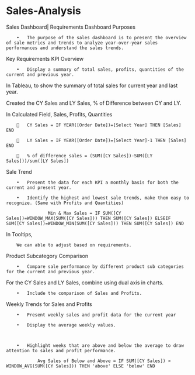# Sales-Analysis

Sales Dashboard| Requirements
Dashboard Purposes

        •	The purpose of the sales dashboard is to present the overview of sale metrics and trends to analyze year-over-year sales performances and understand the sales trends.

Key Requirements
KPI Overview

        •	Display a summary of total sales, profits, quantities of the current and previous year.

In Tableau, to show the summary of total sales for current year and last year.

Created the CY Sales and LY Sales, % of Difference between CY and LY.

In Calculated Field, Sales, Profits, Quantities

        	CY Sales = IF YEAR([Order Date])=[Select Year] THEN [Sales] END

        	LY Sales = IF YEAR([Order Date])=[Select Year]-1 THEN [Sales] END

        	% of difference sales = (SUM([CY Sales])-SUM([LY Sales]))/sum([LY Sales])


Sale Trend

        •	Present the data for each KPI a monthly basis for both the current and present year.

        •	Identify the highest and lowest sale trends, make them easy to recognize. (Same with Profits and Quantities)

                    Min & Max Sales = IF SUM([CY Sales])=WINDOW_MAX(SUM([CY Sales])) THEN SUM([CY Sales]) ELSEIF SUM([CY Sales])=WINDOW_MIN(SUM([CY Sales])) THEN SUM([CY Sales]) END

In Tooltips,

        We can able to adjust based on requirements.


Product Subcategory Comparison

        •	Compare sale performance by different product sub categories for the current and previous year.

For the CY Sales and LY Sales, combine using dual axis in charts.


        •	Include the comparison of Sales and Profits.


Weekly Trends for Sales and Profits

        •	Present weekly sales and profit data for the current year

        •	Display the average weekly values.



        •	Highlight weeks that are above and below the average to draw attention to sales and profit performance.

                Avg Sales of Below and Above = IF SUM([CY Sales]) > WINDOW_AVG(SUM([CY Sales])) THEN 'above' ELSE 'below' END




















